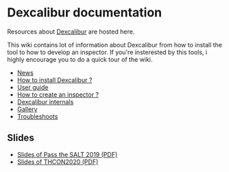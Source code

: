 # Dexcalibur documentation

Resources about [Dexcalibur](https://github.com/FrenchYeti/dexcalibur) are hosted here. 

This wiki contains lot of information about Dexcalibur from how to install the tool to how to develop an inspector. If you're insterested by this tools, i highly encourage you to do a quick tour of the wiki.

* [News](./News.md)
* [How to install Dexcalibur ?](./Installation-guide.md)
* [User guide](./User-guide.md)
* [How to create an inspector ?](./Inspector-guide.md)
* [Dexcalibur internals](./Architecture.md)
* [Gallery](./Gallery.md)
* [Troubleshoots](./Troubleshoots.md)

## Slides 

* [Slides of Pass the SALT 2019 (PDF)](https://2019.pass-the-salt.org/files/slides/02-Dexcalibur.pdf)
* [Slides of THCON2020 (PDF)](https://github.com/FrenchYeti/dexcalibur-doc/raw/master/slides/DexcaliburTHC2020.pdf)
